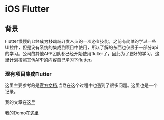 # iOS Flutter

## 背景

Flutter慢慢的已经成为移动端开发人员的一项必备技能，之前有简单的学过一些UI控件，但是没有系统的集成到项目中使用，所以了解的东西也仅限于一部分api的学习。公司的其他APP团队都已经开始使用flutter了，因此为了更好的学习，这里计划按照其他APP的内容自己学习下flutter。

### 现有项目集成Flutter

这里主要参考的是[官方文档](https://flutter.cn/docs/development/add-to-app/ios/add-flutter-screen),当然在这个过程中也遇到了很多问题。这里也是一个记录。

我的文章在[这里]()

我的Demo在[这里]()


